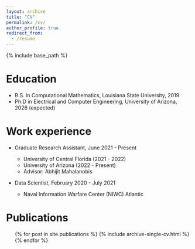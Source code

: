 ```yaml
---
layout: archive
title: "CV"
permalink: /cv/
author_profile: true
redirect_from:
  - /resume
---
```


{% include base_path %}

Education
======
* B.S. in Computational Mathematics, Louisiana State University, 2019
* Ph.D in Electrical and Computer Engineering, University of Arizona, 2026 (expected)

Work experience
======
* Graduate Research Assistant, June 2021 - Present
  * University of Central Florida (2021 - 2022)
  * University of Arizona (2022 - Present)
  * Advisor: Abhijit Mahalanobis

* Data Scientist, February 2020 - July 2021
  * Naval Information Warfare Center (NIWC) Atlantic

Publications
======
  <ul>{% for post in site.publications %}
    {% include archive-single-cv.html %}
  {% endfor %}</ul>